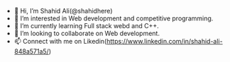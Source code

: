 - 👋 Hi, I’m Shahid Ali(@shahidhere)
- 👀 I’m interested in Web development and competitive programming.
- 🌱 I’m currently learning Full stack webd and C++.
- 💞️ I’m looking to collaborate on Web development.
- 📫 Connect with me on Likedin(https://www.linkedin.com/in/shahid-ali-848a571a5/)

<!---
shahidhere/shahidhere is a ✨ special ✨ repository because its `README.md` (this file) appears on your GitHub profile.
You can click the Preview link to take a look at your changes.
--->

